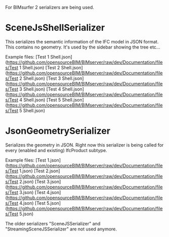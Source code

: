 For BIMsurfer 2 serializers are being used.

# SceneJsShellSerializer

This serializes the semantic information of the IFC model in JSON format. This contains no geometry. It's used by the sidebar showing the tree etc...

Example files:
[Test 1 Shell.json](https://github.com/opensourceBIM/BIMserver/raw/dev/Documentation/files/Test 1 Shell.json)
[Test 2 Shell.json](https://github.com/opensourceBIM/BIMserver/raw/dev/Documentation/files/Test 2 Shell.json)
[Test 3 Shell.json](https://github.com/opensourceBIM/BIMserver/raw/dev/Documentation/files/Test 3 Shell.json)
[Test 4 Shell.json](https://github.com/opensourceBIM/BIMserver/raw/dev/Documentation/files/Test 4 Shell.json)
[Test 5 Shell.json](https://github.com/opensourceBIM/BIMserver/raw/dev/Documentation/files/Test 5 Shell.json)

# JsonGeometrySerializer

Serializes the geometry in JSON. Right now this serializer is being called for every (enabled and existing) IfcProduct subtype.

Example files:
[Test 1.json](https://github.com/opensourceBIM/BIMserver/raw/dev/Documentation/files/Test 1.json)
[Test 2.json](https://github.com/opensourceBIM/BIMserver/raw/dev/Documentation/files/Test 2.json)
[Test 3.json](https://github.com/opensourceBIM/BIMserver/raw/dev/Documentation/files/Test 3.json)
[Test 4.json](https://github.com/opensourceBIM/BIMserver/raw/dev/Documentation/files/Test 4.json)
[Test 5.json](https://github.com/opensourceBIM/BIMserver/raw/dev/Documentation/files/Test 5.json)

The older serializers "SceneJSSerializer" and "StreamingSceneJSSerializer" are not used anymore.